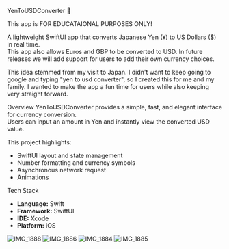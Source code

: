 YenToUSDConverter 🦦

This app is FOR EDUCATAIONAL PURPOSES ONLY!

A lightweight SwiftUI app that converts Japanese Yen (¥) to US Dollars ($) in real time.  
This app also allows Euros and GBP to be converted to USD. In future releases we will add support for users to add their own currency choices.

This idea stemmed from my visit to Japan. I didn't want to keep going to google and typing "yen to usd converter", so I created this for me and my family. I wanted to make the app a fun time for users while also keeping very straight forward. 

Overview
YenToUSDConverter provides a simple, fast, and elegant interface for currency conversion.  
Users can input an amount in Yen and instantly view the converted USD value.

This project highlights:
- SwiftUI layout and state management  
- Number formatting and currency symbols  
- Asynchronous network request
- Animations

Tech Stack
- **Language:** Swift  
- **Framework:** SwiftUI  
- **IDE:** Xcode  
- **Platform:** iOS  


![IMG_1888](https://github.com/user-attachments/assets/fce572c8-d0f1-4f45-b0a6-468dbd042a62)
![IMG_1886](https://github.com/user-attachments/assets/06b729ea-97ba-4464-ac81-34d727cbcd04)
![IMG_1884](https://github.com/user-attachments/assets/99acb015-f4c7-491a-a426-0a5166213df7)
![IMG_1885](https://github.com/user-attachments/assets/1cc5248e-f0a5-46ed-98d7-f5b535d4102c)
